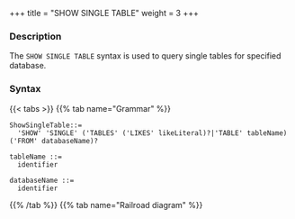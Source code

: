 +++
title = "SHOW SINGLE TABLE"
weight = 3
+++

### Description

The `SHOW SINGLE TABLE` syntax is used to query single tables for specified database.

### Syntax

{{< tabs >}}
{{% tab name="Grammar" %}}
```
ShowSingleTable::=
  'SHOW' 'SINGLE' ('TABLES' ('LIKES' likeLiteral)?|'TABLE' tableName) ('FROM' databaseName)?

tableName ::=
  identifier

databaseName ::=
  identifier
```
{{% /tab %}}
{{% tab name="Railroad diagram" %}}
<iframe frameborder="0" name="diagram" id="diagram" width="100%" height="100%"></iframe>
{{% /tab %}}
{{< /tabs >}}

### Supplement

- When `databaseName` is not specified, the default is the currently used `DATABASE`. If `DATABASE` is not used, `No database selected` will be prompted.

### Return value description

| Column        | Description                                           |
| ------------- | ------------------------------------------------------|
| table_name    | Single table name                                     |
| resource_name | The resource name where the single table is located   |


### Example

- Query specified single table for specified database.

```sql
SHOW SINGLE TABLE t_user FROM test1;
```

```sql
mysql> SHOW SINGLE TABLE t_user FROM test1;
+------------+---------------+
| table_name | resource_name |
+------------+---------------+
| t_user     | ds_0          |
+------------+---------------+
1 row in set (0.00 sec)
```

- Query specified single table for current database.

```sql
SHOW SINGLE TABLE t_user;
```

```sql
mysql> SHOW SINGLE TABLE t_user;
+------------+---------------+
| table_name | resource_name |
+------------+---------------+
| t_user     | ds_0          |
+------------+---------------+
1 row in set (0.00 sec)
```

- Query single tables for specified database.

```sql
SHOW SINGLE TABLES FROM test1;
```

```sql
mysql> SHOW SINGLE TABLES FROM test1;
+------------+---------------+
| table_name | resource_name |
+------------+---------------+
| t_user     | ds_0          |
+------------+---------------+
1 row in set (0.00 sec)
```

- Query single tables for current database.

```sql
SHOW SINGLE TABLES;
```

```sql
mysql> SHOW SINGLE TABLES;
+------------+---------------+
| table_name | resource_name |
+------------+---------------+
| t_user     | ds_0          |
+------------+---------------+
1 row in set (0.00 sec)
```

- Query the single tables whose table name end with `order_5` for the specified logic database.

```sql
SHOW SINGLE TABLES LIKE '%order_5' FROM test1;
```

```sql
mysql> SHOW SINGLE TABLES LIKE '%order_5' FROM test1;
+------------+-------------------+
| table_name | storage_unit_name |
+------------+-------------------+
| t_order_5  | ds_1              |
+------------+-------------------+
1 row in set (0.11 sec)
```

- Query the single tables whose table name end with `order_5` for the current logic database

```sql
SHOW SINGLE TABLES LIKE '%order_5';
```

```sql
mysql> SHOW SINGLE TABLES LIKE '%order_5';
+------------+-------------------+
| table_name | storage_unit_name |
+------------+-------------------+
| t_order_5  | ds_1              |
+------------+-------------------+
1 row in set (0.11 sec)
```

### Reserved word

`SHOW`, `SINGLE`, `TABLE`, `TABLES`, `LIKE`, `FROM`

### Related links

- [Reserved word](/en/reference/distsql/syntax/reserved-word/)
